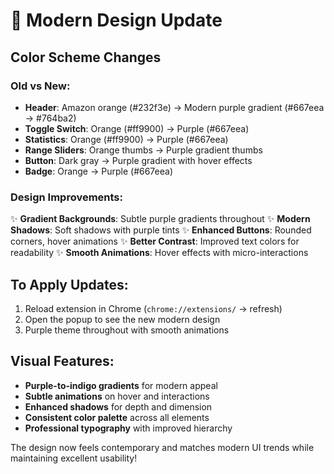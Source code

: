 # 🎨 Modern Design Update

## Color Scheme Changes

### Old vs New:
- **Header**: Amazon orange (#232f3e) → Modern purple gradient (#667eea → #764ba2)
- **Toggle Switch**: Orange (#ff9900) → Purple (#667eea)
- **Statistics**: Orange (#ff9900) → Purple (#667eea)
- **Range Sliders**: Orange thumbs → Purple gradient thumbs
- **Button**: Dark gray → Purple gradient with hover effects
- **Badge**: Orange → Purple (#667eea)

### Design Improvements:
✨ **Gradient Backgrounds**: Subtle purple gradients throughout
✨ **Modern Shadows**: Soft shadows with purple tints
✨ **Enhanced Buttons**: Rounded corners, hover animations
✨ **Better Contrast**: Improved text colors for readability
✨ **Smooth Animations**: Hover effects with micro-interactions

## To Apply Updates:
1. Reload extension in Chrome (`chrome://extensions/` → refresh)
2. Open the popup to see the new modern design
3. Purple theme throughout with smooth animations

## Visual Features:
- **Purple-to-indigo gradients** for modern appeal
- **Subtle animations** on hover and interactions  
- **Enhanced shadows** for depth and dimension
- **Consistent color palette** across all elements
- **Professional typography** with improved hierarchy

The design now feels contemporary and matches modern UI trends while maintaining excellent usability!